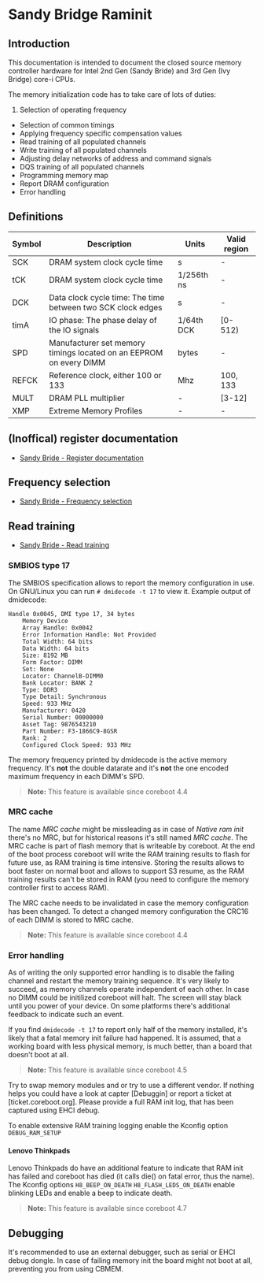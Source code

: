 # Sandy Bridge Raminit

## Introduction

This documentation is intended to document the closed source memory controller
hardware for Intel 2nd Gen (Sandy Bride) and 3rd Gen (Ivy Bridge) core-i CPUs.

The memory initialization code has to take care of lots of duties:
1. Selection of operating frequency
* Selection of common timings
* Applying frequency specific compensation values
* Read training of all populated channels
* Write training of all populated channels
* Adjusting delay networks of address and command signals
* DQS training of all populated channels
* Programming memory map
* Report DRAM configuration
* Error handling

## Definitions
| Symbol  | Description                                                       | Units      | Valid region |
|---------|-------------------------------------------------------------------|------------|--------------|
| SCK     | DRAM system clock cycle time                                      | s          | -            |
| tCK     | DRAM system clock cycle time                                      | 1/256th ns | -            |
| DCK     | Data clock cycle time: The time between two SCK clock edges       | s          | -            |
| timA    | IO phase: The phase delay of the IO signals                       | 1/64th DCK | [0-512)      |
| SPD     | Manufacturer set memory timings located on an EEPROM on every DIMM| bytes      | -            |
| REFCK   | Reference clock, either 100 or 133                                | Mhz        | 100, 133     |
| MULT    | DRAM PLL multiplier                                               | -          | [3-12]       |
| XMP     | Extreme Memory Profiles                                           | -          | -            |

## (Inoffical) register documentation
- [Sandy Bride - Register documentation](SandyBridge_registers.md)

## Frequency selection
- [Sandy Bride - Frequency selection](Sandybridge_freq.md)

## Read training
- [Sandy Bride - Read training](Sandybridge_read.md)

### SMBIOS type 17
The SMBIOS specification allows to report the memory configuration in use.
On GNU/Linux you can run `# dmidecode -t 17` to view it.
Example output of dmidecode:

```
Handle 0x0045, DMI type 17, 34 bytes
    Memory Device
	Array Handle: 0x0042
	Error Information Handle: Not Provided
	Total Width: 64 bits
	Data Width: 64 bits
	Size: 8192 MB
	Form Factor: DIMM
	Set: None
	Locator: ChannelB-DIMM0
	Bank Locator: BANK 2
	Type: DDR3
	Type Detail: Synchronous
	Speed: 933 MHz
	Manufacturer: 0420
	Serial Number: 00000000
	Asset Tag: 9876543210
	Part Number: F3-1866C9-8GSR
	Rank: 2
	Configured Clock Speed: 933 MHz
```
The memory frequency printed by dmidecode is the active memory frequency. It's
**not** the double datarate and it's **not** the one encoded maximum frequency
in each DIMM's SPD.

> **Note:** This feature is available since coreboot 4.4

### MRC cache
The name *MRC cache* might be missleading as in case of *Native ram init*
there's no MRC, but for historical reasons it's still named *MRC cache*.
The MRC cache is part of flash memory that is writeable by coreboot.
At the end of the boot process coreboot will write the RAM training results to
flash for future use, as RAM training is time intensive. Storing the results
allows to boot faster on normal boot and allows to support S3 resume,
as the RAM training results can't be stored in RAM (you need to configure
the memory controller first to access RAM).

The MRC cache needs to be invalidated in case the memory configuration has
been changed. To detect a changed memory configuration the CRC16 of each DIMM
is stored to MRC cache.
> **Note:** This feature is available since coreboot 4.4

### Error handling
As of writing the only supported error handling is to disable the failing
channel and restart the memory training sequence. It's very likely to succeed,
as memory channels operate independent of each other.
In case no DIMM could be initilized coreboot will halt. The screen will stay
black until you power of your device. On some platforms there's additional
feedback to indicate such an event.

If you find `dmidecode -t 17` to report only half of the memory installed,
it's likely that a fatal memory init failure had happened.
It is assumed, that a working board with less physical memory, is much better,
than a board that doesn't boot at all.

> **Note:** This feature is available since coreboot 4.5

Try to swap memory modules and or try to use a different vendor. If nothing
helps you could have a look at capter [Debuggin] or report a ticket
at [ticket.coreboot.org]. Please provide a full RAM init log,
that has been captured using EHCI debug.

To enable extensive RAM training logging enable the Kconfig option
`DEBUG_RAM_SETUP`
#### Lenovo Thinkpads
Lenovo Thinkpads do have an additional feature to indicate that RAM init has
failed and coreboot has died (it calls die() on fatal error, thus the name).
The Kconfig options
`H8_BEEP_ON_DEATH`
`H8_FLASH_LEDS_ON_DEATH`
enable blinking LEDs and enable a beep to indicate death.

> **Note:** This feature is available since coreboot 4.7

## Debugging
It's recommended to use an external debugger, such as serial or EHCI debug
dongle. In case of failing memory init the board might not boot at all,
preventing you from using CBMEM.
